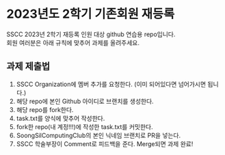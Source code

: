 # 2023년도 2학기 기존회원 재등록
SSCC 2023년 2학기 재등록 인원 대상 github 연습용 repo입니다.   
회원 여러분은 아래 규칙에 맞추어 과제를 올려주세요.

## 과제 제출법
1. SSCC Organization에 멤버 추가를 요청한다. (이미 되어있다면 넘어가시면 됩니다.)
2. 해당 repo에 본인 Github 아이디로 브랜치를 생성한다.
3. 해당 repo를 fork한다.
4. task.txt를 양식에 맞추어 작성한다.
5. fork한 repo(내 계정!!!)에 작성한 task.txt를 커밋한다.
6. SoongSilComputingClub의 본인 닉네임 브랜치로 PR을 넣는다.
7. SSCC 학술부장이 Comment로 피드백을 준다. Merge되면 과제 완료!
